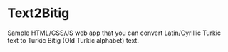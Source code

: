 # Text2Bitig 

Sample HTML/CSS/JS web app that you can convert Latin/Cyrillic Turkic text to Turkic Bitig (Old Turkic alphabet) text.

